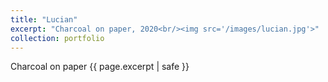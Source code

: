 ```yaml
---
title: "Lucian"
excerpt: "Charcoal on paper, 2020<br/><img src='/images/lucian.jpg'>"
collection: portfolio
---
```

Charcoal on paper
{{ page.excerpt | safe }}